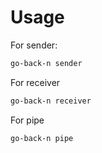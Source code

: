 # Usage

For sender:

```bash
go-back-n sender
```

For receiver

```bash
go-back-n receiver 
```

For pipe

```bash
go-back-n pipe
```
